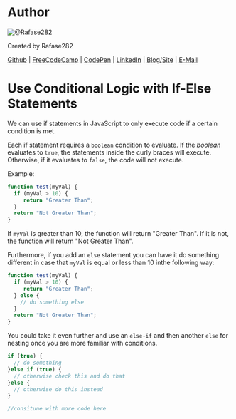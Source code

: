 # Author
![@Rafase282](https://avatars0.githubusercontent.com/Rafase282?&s=128)

Created by Rafase282

[Github](https://github.com/Rafase282) | [FreeCodeCamp](http://www.freecodecamp.com/rafase282) | [CodePen](http://codepen.io/Rafase282/) | [LinkedIn](https://www.linkedin.com/in/rafase282) | [Blog/Site](https://rafase282.wordpress.com/) | [E-Mail](mailto:rafase282@gmail.com)

# Use Conditional Logic with If-Else Statements
We can use if statements in JavaScript to only execute code if a certain condition is met.

Each if statement requires a `boolean` condition to evaluate. If the _boolean_ evaluates to `true`, the statements inside the curly braces will execute. Otherwise, if it evaluates to `false`, the code will not execute.

Example:

```js
function test(myVal) {
  if (myVal > 10) {
     return "Greater Than";
  }
  return "Not Greater Than";
}
```

If `myVal` is greater than 10, the function will return "Greater Than". If it is not, the function will return "Not Greater Than".

Furthermore, if you add an `else` statement you can have it do something different in case that `myVal` is equal or less than 10 inthe following way:

```js
function test(myVal) {
  if (myVal > 10) {
     return "Greater Than";
  } else {
    // do something else
  }
  return "Not Greater Than";
}
```

You could take it even further and use an `else-if` and then another `else` for nesting once you are more familiar with conditions.

```js
if (true) {
  // do something
}else if (true) {
  // otherwise check this and do that
}else {
  // otherwise do this instead
}

//consitune with more code here
```

